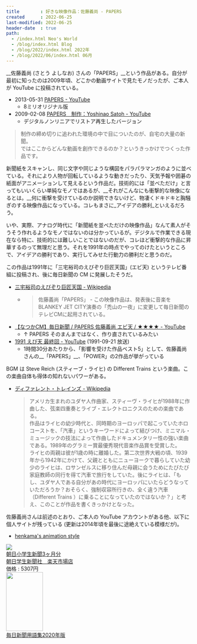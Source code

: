 ```yaml
---
title        : 好きな映像作品：佐藤義尚 - PAPERS
created      : 2022-06-25
last-modified: 2022-06-25
header-date  : true
path:
  - /index.html Neo's World
  - /blog/index.html Blog
  - /blog/2022/index.html 2022年
  - /blog/2022/06/index.html 06月
---
```


__佐藤義尚 (さとう よしなお) さんの「PAPERS」__という作品がある。自分が最初に知ったのは2009年頃、どこかの動画サイトで見たモノだったが、ご本人が YouTube に投稿されている。

- 2013-05-31 [PAPERS - YouTube](https://www.youtube.com/watch?v=56EG957YinM)
  - 8ミリオリジナル版
- 2009-02-08 [PAPERS　制作：Yoshinao Satoh - YouTube](https://www.youtube.com/watch?v=1cmlaTIvd7I)
  - デジタルノンリニアでリストア再生したバージョン

> 制作の締め切りに追われた環境の中で目についたのが、自宅の大量の新聞。  
> ではここからどんな動画を創作できるのか？というきっかけでつくった作品です。

新聞紙をスキャンし、同じ文字や同じような構図をパラパラマンガのように並べている。それにより人物が回転しているような動きだったり、天気予報や囲碁の紙面がアニメーションして見えるという作品だ。技術的には「並べただけ」と言ってもいいくらい単純なモノではあるが、__それがこんなにも衝撃的な映像になるとは。__何に衝撃を受けているのか説明できないけど、物凄くドキドキと胸騒ぎのする映像作品になっている。コレもまさに_アイデアの勝利_といえるだろう。

いや、実際、アナログ時代に「新聞紙を並べただけの映像作品」なんて素人がそうそう作れるようなモノではないのは分かっているが。デジタルで作業できる現在なら特に、技術的には難しいことではないのだが、コレほど衝撃的な作品に昇華するのって無理だと思う。それを1991年の時点でやってのけたというところで、アイデアの勝利であり、実行してみせた行動力の勝利だと思うのだ。

この作品は1991年に「三宅裕司のえびぞり巨匠天国」(エビ天) というテレビ番組に投稿され、後に毎日新聞の CM に発展したそうだ。

- [三宅裕司のえびぞり巨匠天国 - Wikipedia](https://ja.wikipedia.org/wiki/%E4%B8%89%E5%AE%85%E8%A3%95%E5%8F%B8%E3%81%AE%E3%81%88%E3%81%B3%E3%81%9E%E3%82%8A%E5%B7%A8%E5%8C%A0%E5%A4%A9%E5%9B%BD)
  - > 佐藤義尚「PAPERS」 - この映像作品は、発表後に音楽をBLANKEY JET CITY演奏の「禿山の一夜」に変更して毎日新聞のテレビCMに起用されている。
- [【なつかCM】毎日新聞 / PAPERS 佐藤義尚 エビ天 / ★★★★ - YouTube](https://www.youtube.com/watch?v=oDCSQjMkOj0)
  - ↑ PAPERS そのまんまではなく、作り直されているみたい
- [1991 えび天 最終回 - YouTube](https://www.youtube.com/watch?v=jFpQQAq232k) (1991-09-21 放送)
  - 1時間30分あたりから、「影響を受けた作品ベスト5」として、佐藤義尚さんの__「PAPERS」__、「POWER」の2作品が挙がっている

BGM は Steve Reich (スティーブ・ライヒ) の Different Trains という楽曲。この楽曲自体も得体の知れないパワーがある。

- [ディファレント・トレインズ - Wikipedia](https://ja.wikipedia.org/wiki/%E3%83%87%E3%82%A3%E3%83%95%E3%82%A1%E3%83%AC%E3%83%B3%E3%83%88%E3%83%BB%E3%83%88%E3%83%AC%E3%82%A4%E3%83%B3%E3%82%BA)
  > アメリカ生まれのユダヤ人作曲家、スティーヴ・ライヒが1988年に作曲した、弦楽四重奏とライブ・エレクトロニクスのための楽曲である。  
  > 作品はライヒの幼少時代と、同時期のヨーロッパで起こっていたホロコーストを、「汽車」というキーワードによって結びつけ、ミニマル・ミュージックの技法によって作曲したドキュメンタリー性の強い楽曲である。1989年のグラミー賞最優秀現代音楽作品賞を受賞した。  
  > ライヒの両親は彼が1歳の時に離婚した。第二次世界大戦の頃、1939年から1942年にかけて、父親とともにニューヨークで暮らしていた幼少のライヒは、ロサンゼルスに移り住んだ母親に会うためにたびたび家庭教師の同行を得て汽車で旅行をしていた。後にライヒは、「もし、ユダヤ人である自分があの時代にヨーロッパにいたらどうなっていただろうか？おそらく、強制収容所行きの、全く違う汽車（Different Trains ）に乗ることになっていたのではないか？」と考え、このことが作品を書くきっかけとなった。

佐藤義尚さんは前述のとおり、ご本人の YouTube アカウントがある他、以下に個人サイトが残っている (更新は2014年頃を最後に途絶えている模様だが)。

- [henkama's animation style](http://henkama.web.fc2.com/)

<div class="ad-rakuten">
  <div class="ad-rakuten-image">
    <a href="https://hb.afl.rakuten.co.jp/hgc/g00t5pv2.waxyc292.g00t5pv2.waxyd628/?pc=https%3A%2F%2Fitem.rakuten.co.jp%2Fasagaku%2Fsho3%2F&amp;m=http%3A%2F%2Fm.rakuten.co.jp%2Fasagaku%2Fi%2F10000000%2F">
      <img src="https://thumbnail.image.rakuten.co.jp/@0_mall/asagaku/cabinet/shohin/sho1-2.jpg?_ex=128x128">
    </a>
  </div>
  <div class="ad-rakuten-info">
    <div class="ad-rakuten-title">
      <a href="https://hb.afl.rakuten.co.jp/hgc/g00t5pv2.waxyc292.g00t5pv2.waxyd628/?pc=https%3A%2F%2Fitem.rakuten.co.jp%2Fasagaku%2Fsho3%2F&amp;m=http%3A%2F%2Fm.rakuten.co.jp%2Fasagaku%2Fi%2F10000000%2F">朝日小学生新聞3ヶ月分</a>
    </div>
    <div class="ad-rakuten-shop">
      <a href="https://hb.afl.rakuten.co.jp/hgc/g00t5pv2.waxyc292.g00t5pv2.waxyd628/?pc=https%3A%2F%2Fwww.rakuten.co.jp%2Fasagaku%2F&amp;m=http%3A%2F%2Fm.rakuten.co.jp%2Fasagaku%2F">朝日学生新聞社　楽天市場店</a>
    </div>
    <div class="ad-rakuten-price">価格 : 5307円</div>
  </div>
</div>

<div class="ad-amazon">
  <div class="ad-amazon-image">
    <a href="https://www.amazon.co.jp/dp/B08JTQNG3G?tag=neos21-22&amp;linkCode=osi&amp;th=1&amp;psc=1">
      <img src="https://m.media-amazon.com/images/I/41IU+n9odTL._SL160_.jpg" width="100" height="160">
    </a>
  </div>
  <div class="ad-amazon-info">
    <div class="ad-amazon-title">
      <a href="https://www.amazon.co.jp/dp/B08JTQNG3G?tag=neos21-22&amp;linkCode=osi&amp;th=1&amp;psc=1">毎日新聞用語集2020年版</a>
    </div>
  </div>
</div>
